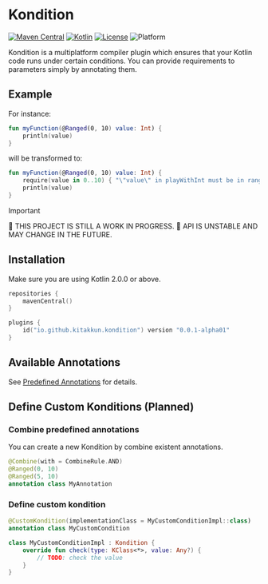 # Kondition

[![Maven Central](https://img.shields.io/maven-central/v/io.github.kitakkun.kondition/compiler)](https://central.sonatype.com/search?namespace=io.github.kitakkun.kondition)
[![Kotlin](https://img.shields.io/badge/kotlin-2.0.0-blue.svg?logo=kotlin)](http://kotlinlang.org)
[![License](https://img.shields.io/badge/License-Apache-blue.svg)](https://github.com/kitakkun/Kondition/blob/master/LICENSE)
![Platform](https://img.shields.io/badge/platform-Android_JVM_iOS_macOS_watchOS_tvOS_Linux_Windows-blue)

Kondition is a multiplatform compiler plugin which ensures that your Kotlin code runs under certain conditions.
You can provide requirements to parameters simply by annotating them.

## Example

For instance:

```kotlin
fun myFunction(@Ranged(0, 10) value: Int) {
    println(value)
}
```

will be transformed to:

```kotlin
fun myFunction(@Ranged(0, 10) value: Int) {
    require(value in 0..10) { "\"value\" in playWithInt must be in range 0..10" }
    println(value)
}
```

> [!IMPORTANT]
> 🚧 THIS PROJECT IS STILL A WORK IN PROGRESS. 🚧
> API IS UNSTABLE AND MAY CHANGE IN THE FUTURE.

## Installation

Make sure you are using Kotlin 2.0.0 or above.

```kotlin
repositories {
    mavenCentral()
}

plugins {
    id("io.github.kitakkun.kondition") version "0.0.1-alpha01"
}
```

## Available Annotations

See [Predefined Annotations](docs/predefined_annotations.md) for details.

## Define Custom Konditions (Planned)

### Combine predefined annotations

You can create a new Kondition by combine existent annotations.

```kotlin
@Combine(with = CombineRule.AND)
@Ranged(0, 10)
@Ranged(5, 10)
annotation class MyAnnotation
```

### Define custom kondition

```kotlin
@CustomKondition(implementationClass = MyCustomConditionImpl::class)
annotation class MyCustomCondition

class MyCustomConditionImpl : Kondition {
    override fun check(type: KClass<*>, value: Any?) {
        // TODO: check the value
    }
}
```
